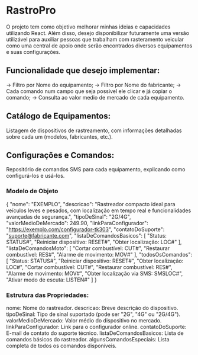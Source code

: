 # RastroPro
O projeto tem como objetivo melhorar minhas ideias e capacidades utilizando React. Além disso, desejo disponibilizar futuramente uma versão utilizável para auxiliar pessoas que trabalham com rasteramento veicular como uma central de apoio onde serão encontrados diversos equipamentos e suas configurações.

## Funcionalidade que desejo implementar:

-> Filtro por Nome do equipamento;
-> Filtro por Nome do fabricante;
-> Cada comando num campo que seja possivel ele clicar e já copiar o comando;
-> Consulta ao valor medio de mercado de cada equipamento.

## Catálogo de Equipamentos:
Listagem de dispositivos de rastreamento, com informações detalhadas sobre cada um (modelos, fabricantes, etc.).

## Configurações e Comandos:
Repositório de comandos SMS para cada equipamento, explicando como configurá-los e usá-los.


### Modelo de Objeto 
{
  "nome": "EXEMPLO",
  "descricao": "Rastreador compacto ideal para veículos leves e pesados, com localização em tempo real e funcionalidades avançadas de segurança.",
  "tipoDeSinal": "2G/4G",
  "valorMedioDeMercado": 249.90,
  "linkParaConfigurador": "https://exemplo.com/configurador-tk303",
  "contatoDoSuporte": "suporte@fabricante.com",
  "listaDeComandosBasicos": [
    "Status: STATUS#",
    "Reiniciar dispositivo: RESET#",
    "Obter localização: LOC#"
  ],
  "listaDeComandosMoto": [
    "Cortar combustível: CUT#",
    "Restaurar combustível: RES#",
    "Alarme de movimento: MOV#"
  ],
  "todosOsComandos": [
    "Status: STATUS#",
    "Reiniciar dispositivo: RESET#",
    "Obter localização: LOC#",
    "Cortar combustível: CUT#",
    "Restaurar combustível: RES#",
    "Alarme de movimento: MOV#",
    "Obter localização via SMS: SMSLOC#",
    "Ativar modo de escuta: LISTEN#"
  ]
}

### Estrutura das Propriedades:
nome: Nome do rastreador.
descricao: Breve descrição do dispositivo.
tipoDeSinal: Tipo de sinal suportado (pode ser "2G", "4G" ou "2G/4G").
valorMedioDeMercado: Valor médio do dispositivo no mercado.
linkParaConfigurador: Link para o configurador online.
contatoDoSuporte: E-mail de contato do suporte técnico.
listaDeComandosBasicos: Lista de comandos básicos do rastreador.
algunsComandosEspeciais: Lista completa de todos os comandos disponíveis.

